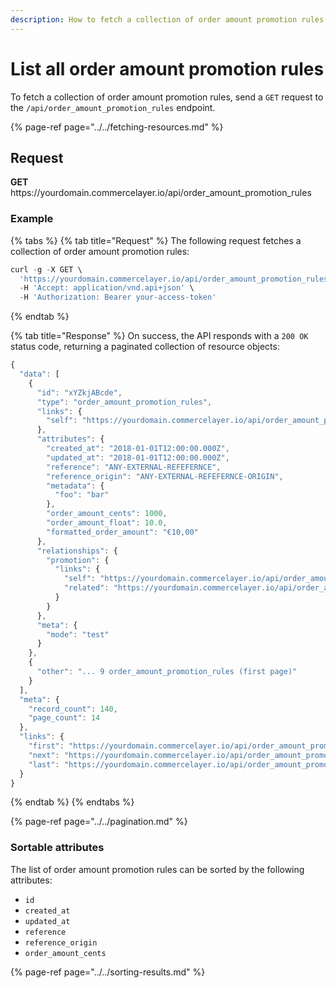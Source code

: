 ```yaml
---
description: How to fetch a collection of order amount promotion rules via API
---
```


# List all order amount promotion rules

To fetch a collection of order amount promotion rules, send a `GET` request to the `/api/order_amount_promotion_rules` endpoint.

{% page-ref page="../../fetching-resources.md" %}

## Request

**GET** https://<i></i>yourdomain.commercelayer.io/api/order_amount_promotion_rules

### **Example**

{% tabs %}
{% tab title="Request" %}
The following request fetches a collection of order amount promotion rules:

```javascript
curl -g -X GET \
  'https://yourdomain.commercelayer.io/api/order_amount_promotion_rules/' \
  -H 'Accept: application/vnd.api+json' \
  -H 'Authorization: Bearer your-access-token'
```
{% endtab %}

{% tab title="Response" %}
On success, the API responds with a `200 OK` status code, returning a paginated collection of resource objects:

```javascript
{
  "data": [
    {
      "id": "xYZkjABcde",
      "type": "order_amount_promotion_rules",
      "links": {
        "self": "https://yourdomain.commercelayer.io/api/order_amount_promotion_rules/xYZkjABcde"
      },
      "attributes": {
        "created_at": "2018-01-01T12:00:00.000Z",
        "updated_at": "2018-01-01T12:00:00.000Z",
        "reference": "ANY-EXTERNAL-REFEFERNCE",
        "reference_origin": "ANY-EXTERNAL-REFEFERNCE-ORIGIN",
        "metadata": {
          "foo": "bar"
        },
        "order_amount_cents": 1000,
        "order_amount_float": 10.0,
        "formatted_order_amount": "€10,00"
      },
      "relationships": {
        "promotion": {
          "links": {
            "self": "https://yourdomain.commercelayer.io/api/order_amount_promotion_rules/xYZkjABcde/relationships/promotion",
            "related": "https://yourdomain.commercelayer.io/api/order_amount_promotion_rules/xYZkjABcde/promotion"
          }
        }
      },
      "meta": {
        "mode": "test"
      }
    },
    {
      "other": "... 9 order_amount_promotion_rules (first page)"
    }
  ],
  "meta": {
    "record_count": 140,
    "page_count": 14
  },
  "links": {
    "first": "https://yourdomain.commercelayer.io/api/order_amount_promotion_rules?page[number]=1&page[size]=10",
    "next": "https://yourdomain.commercelayer.io/api/order_amount_promotion_rules?page[number]=2&page[size]=10",
    "last": "https://yourdomain.commercelayer.io/api/order_amount_promotion_rules?page[number]=14&page[size]=10"
  }
}
```
{% endtab %}
{% endtabs %}

{% page-ref page="../../pagination.md" %}

### Sortable attributes

The list of order amount promotion rules can be sorted by the following attributes:

* `id`
* `created_at`
* `updated_at`
* `reference`
* `reference_origin`
* `order_amount_cents`

{% page-ref page="../../sorting-results.md" %}

